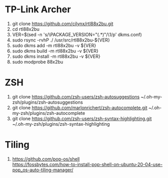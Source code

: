 # TP-Link Archer
1. git clone https://github.com/cilynx/rtl88x2bu.git
2. cd rtl88x2bu
3. VER=$(sed -n 's/\PACKAGE_VERSION="\(.*\)"/\1/p' dkms.conf)
4. sudo rsync -rvhP ./ /usr/src/rtl88x2bu-${VER}
5. sudo dkms add -m rtl88x2bu -v ${VER}
6. sudo dkms build -m rtl88x2bu -v ${VER}
7. sudo dkms install -m rtl88x2bu -v ${VER}
8. sudo modprobe 88x2bu

# ZSH
1. git clone https://github.com/zsh-users/zsh-autosuggestions ~/.oh-my-zsh/plugins/zsh-autosuggestions
2. git clone https://github.com/marlonrichert/zsh-autocomplete.git ~/.oh-my-zsh/plugins/zsh-autocomplete
3. git clone https://github.com/zsh-users/zsh-syntax-highlighting.git ~/.oh-my-zsh/plugins/zsh-syntax-highlighting

# Tiling

1. https://github.com/pop-os/shell   
https://fossbytes.com/how-to-install-pop-shell-on-ubuntu-20-04-use-pop_os-auto-tiling-manager/

